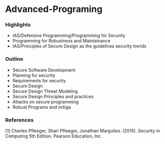 # Advanced-Programing
### Highlights
- IAS/Defensive Programming/Programming for Security
- Programming for Robustness and Maintainance
- IAS/Principles of Secure Design as the guidelines security trends

### Outline
- Secure Software Development
- Planning for security
- Requirements for security
- Secure Design
- Secure Design Threat Modeling
- Secure Design Principles and practices
- Attacks on secure programming
- Robust Programs and mitiga


### References
[1] Charles Pfleeger, Shari Pfleeger, Jonathan Margulies. (2015). Security in Computing 5th Edition. Pearson Education, Inc.

